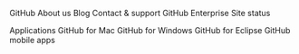 GitHub
About us
Blog
Contact & support
GitHub Enterprise
Site status

Applications
GitHub for Mac
GitHub for Windows
GitHub for Eclipse
GitHub mobile apps